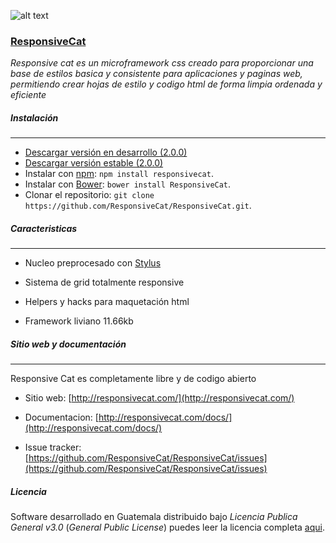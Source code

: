 ![alt text](http://cdn.ldonis.net/assets/logos/responsivecat/rcat-logo-notext-200.png "ResponsiveCat logo")

### [ResponsiveCat](http://responsivecat.com/)
*Responsive cat es un microframework css creado para proporcionar una base de estilos basica y consistente para aplicaciones y paginas web, permitiendo crear hojas de estilo y codigo html de forma limpia ordenada y eficiente*


##### Instalación
----------------
* [Descargar versión en desarrollo (2.0.0)](https://github.com/ResponsiveCat/ResponsiveCat/archive/master.zip)
* [Descargar versión estable (2.0.0)](https://github.com/ResponsiveCat/ResponsiveCat/archive/2.0.0.zip)
* Instalar con [npm](https://www.npmjs.com): `npm install responsivecat`.
* Instalar con [Bower](http://bower.io): `bower install ResponsiveCat`.
* Clonar el repositorio: `git clone https://github.com/ResponsiveCat/ResponsiveCat.git`.

##### Caracteristicas
---------------

* Nucleo preprocesado con [Stylus](http://stylus-lang.com/)

* Sistema de grid totalmente responsive

* Helpers y hacks para maquetación html

* Framework liviano 11.66kb

##### Sitio web y documentación
---------------

Responsive Cat es completamente libre y de codigo abierto

* Sitio web: [http://responsivecat.com/](http://responsivecat.com/)

* Documentacion: [http://responsivecat.com/docs/](http://responsivecat.com/docs/)

* Issue tracker: [https://github.com/ResponsiveCat/ResponsiveCat/issues](https://github.com/ResponsiveCat/ResponsiveCat/issues)


##### Licencia

Software desarrollado en Guatemala distribuido bajo *Licencia Publica General v3.0* (*General Public License*)  puedes leer la licencia completa [aqui](https://github.com/ResponsiveCat/ResponsiveCat/blob/master/LICENSE).
